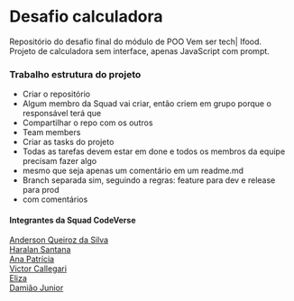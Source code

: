 # Desafio calculadora 
Repositório do desafio final do módulo de POO  Vem ser tech| Ifood. <br> 
Projeto de calculadora sem interface, apenas JavaScript com prompt.

### Trabalho estrutura do projeto

- Criar o repositório
- Algum membro da Squad vai criar, então criem em grupo porque o responsável terá que 
- Compartilhar o repo com os outros
- Team members
- Criar as tasks do projeto
- Todas as tarefas devem estar em done e todos os membros da equipe precisam fazer algo
- mesmo que seja apenas um comentário em um readme.md
- Branch separada sim, seguindo a regras: feature para dev e release para prod
- com comentários 


#### Integrantes da Squad CodeVerse

<a href="https://github.com/AndersonS7">Anderson Queiroz da Silva</a><br>
<a href="https://github.com/HaralanS">Haralan Santana</a><br>
<a href="https://github.com/ananeres">Ana Patrícia</a><br>
<a href="https://github.com/VictorCallegari">Victor Callegari</a><br>
<a href="https://github.com/elizacso">Eliza</a><br>
<a href="https://github.com/juninho-Oliveira">Damião Junior</a><br>
